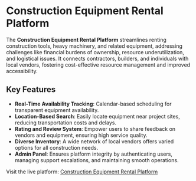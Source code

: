 # Construction Equipment Rental Platform

The **Construction Equipment Rental Platform** streamlines renting construction tools, heavy machinery, and related equipment, addressing challenges like financial burdens of ownership, resource underutilization, and logistical issues. It connects contractors, builders, and individuals with local vendors, fostering cost-effective resource management and improved accessibility.

## Key Features

- **Real-Time Availability Tracking**: Calendar-based scheduling for transparent equipment availability.
- **Location-Based Search**: Easily locate equipment near project sites, reducing transportation costs and delays.
- **Rating and Review System**: Empower users to share feedback on vendors and equipment, ensuring high service quality.
- **Diverse Inventory**: A wide network of local vendors offers varied options for all construction needs.
- **Admin Panel**: Ensures platform integrity by authenticating users, managing support escalations, and maintaining smooth operations.

Visit the live platform: [Construction Equipment Rental Platform](https://ezrentalservice.onrender.com)
